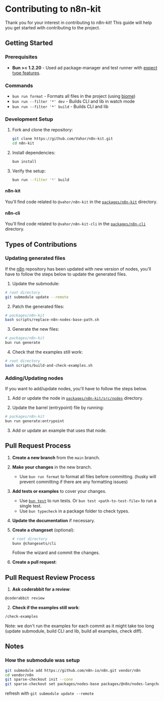 # Contributing to n8n-kit 

Thank you for your interest in contributing to n8n-kit! This guide will help you get started with contributing to the project.

## Getting Started

### Prerequisites

- **Bun >= 1.2.20** - Used ad package-manager and test runner with [expect type features](https://bun.com/docs/test/writing#type-testing).

### Commands

- `bun run format` - Formats all files in the project (using [biome](https://github.com/biomejs/biome))
- `bun run --filter '*' dev` - Builds CLI and lib in watch mode
- `bun run --filter '*' build` - Builds CLI and lib

### Development Setup

1. Fork and clone the repository:
   
   ```bash
   git clone https://github.com/Vahor/n8n-kit.git
   cd n8n-kit
   ```

2. Install dependencies:
   
   ```bash
   bun install
   ```

3. Verify the setup:

   ```bash
   bun run --filter '*' build 
   ```

#### n8n-kit

You'll find code related to `@vahor/n8n-kit` in the [`packages/n8n-kit`](./packages/n8n-kit) directory.

#### n8n-cli

You'll find code related to `@vahor/n8n-kit-cli` in the [`packages/n8n-cli`](./packages/n8n-cli) directory.

## Types of Contributions

### Updating generated files

If the [n8n](https://github.com/n8n-io/n8n) repository has been updated with new version of nodes, you'll have to follow the steps below to update the generated files.

1. Update the submodule:

```bash
# root directory
git submodule update --remote
```

2. Patch the generated files:

```bash
# packages/n8n-kit
bash scripts/replace-n8n-nodes-base-path.sh
```

3. Generate the new files:

```bash
# packages/n8n-kit
bun run generate
```

4. Check that the examples still work:

```bash
# root directory
bash scripts/build-and-check-examples.sh
```

### Adding/Updating nodes

If you want to add/update nodes, you'll have to follow the steps below.

1. Add or update the node in [`packages/n8n-kit/src/nodes`](./packages/n8n-kit/src/nodes) directory.

2. Update the barrel (entrypoint) file by running:

```bash
# packages/n8n-kit
bun run generate:entrypoint
```

3. Add or update an example that uses that node.


## Pull Request Process

1. **Create a new branch** from the `main` branch.

2. **Make your changes** in the new branch.
	- Use `bun run format` to format all files before committing. (husky will prevent committing if there are any formatting issues)

3. **Add tests or examples** to cover your changes.
	- Use [`bun test`](https://bun.com/docs/cli/test) to run tests. Or `bun test <path-to-test-file>` to run a single test.
	- Use `bun typecheck` in a package folder to check types.

4. **Update the documentation** if necessary.

5. **Create a changeset** (optional):

	```bash
	# root directory
	bunx @changesets/cli
	```
	Follow the wizard and commit the changes.

6. **Create a pull request**:


## Pull Request Review Process

1. **Ask coderabbit for a review**:

```txt
@coderabbit review
```

2. **Check if the examples still work**:

```txt
/check-examples
```

Note: we don't run the examples for each commit as it might take too long (update submodule, build CLI and lib, build all examples, check diff).

## Notes

### How the submodule was setup

```bash
git submodule add https://github.com/n8n-io/n8n.git vendor/n8n
cd vendor/n8n
git sparse-checkout init --cone
git sparse-checkout set packages/nodes-base packages/@n8n/nodes-langchain
```

refresh with `git submodule update --remote`

